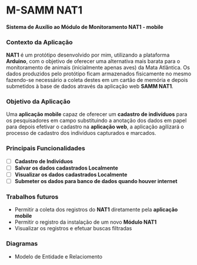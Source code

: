 # M-SAMM NAT1
#### Sistema de Auxílio ao Módulo de Monitoramento NAT1 - mobile

### Contexto da Aplicação
**NAT1** é um protótipo desenvolvido por mim, utilizando a plataforma **Arduino**, com o objetivo de oferecer uma alternativa mais barata para o monitoramento de animais (inicialmente apenas aves) da Mata Atlântica. Os dados produzidos pelo protótipo ficam armazenados fisicamente no mesmo fazendo-se necessário a coleta destes em um cartão de memória e depois submetidos à base de dados através da aplicação web **SAMM NAT1**.

### Objetivo da Aplicação
Uma **aplicação mobile** capaz de oferecer um **cadastro de indivíduos** para os pesquisadores em campo substituindo a anotação dos dados em papel para depois efetivar o cadastro na **aplicação web**, a aplicação agilizará o processo de cadastro dos indivíduos capturados e marcados.

### Principais Funcionalidades

- [ ] **Cadastro de Indivíduos**
- [ ] **Salvar os dados cadastrados Localmente**
- [ ] **Visualizar os dados cadastrados Localmente**
- [ ] **Submeter os dados para banco de dados quando houver internet**

### Trabalhos futuros

- Permitir a coleta dos registros do **NAT1** diretamente pela **aplicação mobile**
- Permitir o registro da instalação de um novo **Módulo NAT1**
- Visualizar os registros e efetuar buscas filtradas

### Diagramas

- Modelo de Entidade e Relaciomento

[](eer.png)
